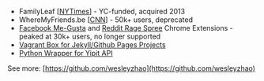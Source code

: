 * FamilyLeaf [[NYTimes](https://www.nytimes.com/2012/04/15/business/path-familyleaf-and-pair-small-by-design-social-networks.html)] - YC-funded, acquired 2013
* WhereMyFriends.be [[CNN](http://www.cnn.com/2011/TECH/social.media/02/24/facebook.friends.mashable/index.html)] - 50k+ users, deprecated
* [Facebook Me-Gusta](https://chrome.google.com/webstore/detail/caampdmalollkcdgdiilgpimcbfjfmoe/publish-accepted?authuser=0&hl=en-US) and [Reddit Rage Spree](https://chrome.google.com/webstore/detail/reddit-rage-spree/dgagljogojoenlkkeagmgcbbdmobgpch) Chrome Extensions - peaked at 30k+ users, no longer supported
* [Vagrant Box for Jekyll/Github Pages Projects](https://github.com/wesleyzhao/vagrant-jekyll-github-pages)
* [Python Wrapper for Yipit API](https://github.com/wesleyzhao/python-yipit-wrapper)

See more: [https://github.com/wesleyzhao](https://github.com/wesleyzhao)